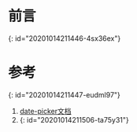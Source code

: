 # 前言
{: id="20201014211446-4sx36ex"}

# 参考
{: id="20201014211447-eudml97"}

1. [date-picker文档](https://element.eleme.cn/#/zh-CN/component/date-picker)
2. [](https://www.cnblogs.com/antyhouse/p/10049609.html)
{: id="20201014211506-ta75y31"}
